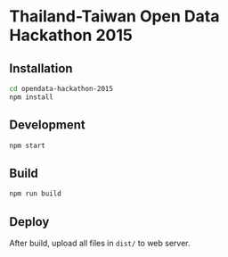 # Thailand-Taiwan Open Data Hackathon 2015


## Installation

```bash
cd opendata-hackathon-2015
npm install
```

## Development

```bash
npm start
```

## Build

```bash
npm run build
```

## Deploy

After build, upload all files in `dist/` to web server.
